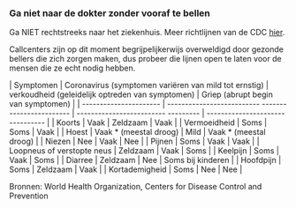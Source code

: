  ### Ga niet naar de dokter zonder vooraf te bellen 

 Ga NIET rechtstreeks naar het ziekenhuis. Meer richtlijnen van de CDC [hier](https://www.cdc.gov/coronavirus/2019-ncov/about/steps-when-sick.html). 

Callcenters zijn op dit moment begrijpelijkerwijs overweldigd door gezonde bellers die zich zorgen maken, dus probeer die lijnen open te laten voor de mensen die ze echt nodig hebben. 

 <div class="table-wrap" markdown="1"> 
 
 | Symptomen | Coronavirus (symptomen variëren van mild tot ernstig) | verkoudheid (geleidelijk optreden van symptomen) | Griep (abrupt begin van symptomen) | 
 | ---------------------- | -------------------------- ------------------------ | ------------------------- --------- | -------------------------------- | 
 | Koorts | Vaak | Zeldzaam | Vaak | 
 | Vermoeidheid | Soms | Soms | Vaak | 
 | Hoest | Vaak * (meestal droog) | Mild | Vaak * (meestal droog) | 
 | Niezen | Nee | Vaak | Nee | 
 | Pijnen | Soms | Vaak | Vaak | 
 | Loopneus of verstopte neus | Zeldzaam | Vaak | Soms | 
 | Keelpijn | Soms | Vaak | Soms | 
 | Diarree | Zeldzaam | Nee | Soms bij kinderen | 
 | Hoofdpijn | Soms | Zeldzaam | Vaak | 
 | Kortademigheid | Soms | Nee | Nee | 

 </div> 
 
 Bronnen: World Health Organization, Centers for Disease Control and Prevention
